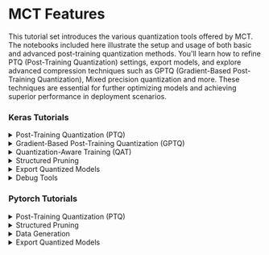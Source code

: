 # MCT Features
This tutorial set introduces the various quantization tools offered by MCT. 
The notebooks included here illustrate the setup and usage of both basic and advanced post-training quantization methods. 
You'll learn how to refine PTQ (Post-Training Quantization) settings, export models, and explore advanced compression 
techniques such as GPTQ (Gradient-Based Post-Training Quantization), Mixed precision quantization and more.
These techniques are essential for further optimizing models and achieving superior performance in deployment scenarios.

### Keras Tutorials

<details id="keras-ptq">
  <summary>Post-Training Quantization (PTQ)</summary>
  
  | Tutorial                     | Included Features                                                                                   |
  |------------------------------|-----------------------------------------------------------------------------------------------------|
  | [MobileNetV2](keras/example_keras_mobilenetv2_for_imx500.ipynb)  | &#x2705; PTQ                                                                                        |
  | [Mixed-Precision MobileNetV2](keras/example_keras_mobilenet_mixed_precision.ipynb) | &#x2705; PTQ <br/> &#x2705; Mixed-Precision                                                         |
  | [Nanodet-Plus](keras/example_keras_nanodet_plus.ipynb)          | &#x2705; PTQ                                                                                        |
  | [YoloV8-nano](keras/example_keras_yolov8n.ipynb)            | &#x2705; PTQ                                                                                        |
  | [EfficientDetLite0](keras/example_keras_effdet_lite0.ipynb) | &#x2705; PTQ <br/> &#x2705; [sony-custom-layers](https://github.com/sony/custom_layers) integration |

</details>

<details id="keras-gptq">
  <summary>Gradient-Based Post-Training Quantization (GPTQ)</summary>

  | Tutorial                     | Included Features       |
  |------------------------------|---------------|
  | [MobileNetV2](keras/example_keras_mobilenet_gptq.ipynb)           | &#x2705; GPTQ |

</details>

<details id="keras-qat">
  <summary>Quantization-Aware Training (QAT)</summary>
  
  | Tutorial                                         | Included Features      |
  |--------------------------------------------------|--------------|
  | [QAT on MNIST](keras/example_keras_qat.ipynb) | &#x2705; QAT |

</details>


<details id="keras-pruning">
  <summary>Structured Pruning</summary>

  | Tutorial                                                            | Included Features          |
  |---------------------------------------------------------------------|------------------|
  | [Fully-Connected Model Pruning](keras/example_keras_pruning_mnist.ipynb) | &#x2705; Pruning |

</details>

<details id="keras-export">
  <summary>Export Quantized Models</summary>

  | Tutorial                                                                             | Included Features         |
  |--------------------------------------------------------------------------------------|-----------------|
  | [Exporter Usage](keras/example_keras_export.ipynb) | &#x2705; Export |
  
</details>

<details id="keras-debug">
  <summary>Debug Tools</summary>

  | Tutorial                                                                           | Included Features       |
  |------------------------------------------------------------------------------------|-------------------------|
  | [Network Editor Usage](keras/example_keras_network_editor.ipynb) | &#x2705; Network Editor |
  
</details>

### Pytorch Tutorials


<details id="pytorch-ptq">
  <summary>Post-Training Quantization (PTQ)</summary>
  
  | Tutorial                                                                                                      | Included Features                                                                                   |
  |---------------------------------------------------------------------------------------------------------------|-----------------------------------------------------------------------------------------------------|
  | [Training & Quantizing Model on MNIST](pytorch/example_pytorch_quantization_mnist.ipynb)                      | &#x2705; PTQ                                                                                        |
  | [Mixed-Precision MobileNetV2 on Cifar100](pytorch/example_pytorch_mobilenetv2_cifar100_mixed_precision.ipynb) | &#x2705; PTQ <br/> &#x2705; Mixed-Precision                                                         |
  | [SSDLite MobileNetV3 Quantization](pytorch/example_pytorch_ssdlite_mobilenetv3_ptq.ipynb)                     | &#x2705; PTQ                                                                                        |

</details>



</details>

<details id="pytorch-pruning">
  <summary>Structured Pruning</summary>

  | Tutorial                                                                            | Included Features          |
  |-------------------------------------------------------------------------------------|------------------|
  | [Fully-Connected Model Pruning](pytorch/example_pytorch_pruning_mnist.ipynb) | &#x2705; Pruning |


</details>

<details id="pytorch-data-generation">
  <summary>Data Generation</summary>
  
  | Tutorial                                                                                                                         | Included Features                                                                 |
  |----------------------------------------------------------------------------------------------------------------------------------|-----------------------------------------------------------------------------------|
  | [Data-Free Quantization using Data Generation](pytorch/example_pytorch_data_generation.ipynb) | &#x2705; PTQ <br/> &#x2705; Data-Free Quantization <br/> &#x2705; Data Generation |

</details>


<details id="pytorch-export">
  <summary>Export Quantized Models</summary>

  | Tutorial                                                                             | Included Features         |
  |--------------------------------------------------------------------------------------|-----------------|
  | [Exporter Usage](pytorch/example_pytorch_export.ipynb) | &#x2705; Export |
  
</details>

